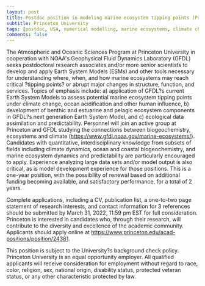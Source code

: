 ```yaml
---
layout: post
title: Postdoc position in modeling marine ecosystem tipping points (Princeton, New Jersey)
subtitle: Princeton University
tags: [postdoc, USA, numerical modelling, marine ecosystems, climate change]
comments: false
---
```

The Atmospheric and Oceanic Sciences Program at Princeton University in cooperation with NOAA's Geophysical Fluid Dynamics Laboratory (GFDL) seeks postdoctoral research associates and/or more senior scientists to develop and apply Earth System Models (ESMs) and other tools necessary for understanding where, when, and how marine ecosystems may reach critical ?tipping points? or abrupt major changes in structure, function, and services. Topics of emphasis include: a) application of GFDL?s current Earth System Models to assess potential marine ecosystem tipping points under climate change, ocean acidification and other human influence, b) development of benthic and estuarine and pelagic ecosystem components in GFDL?s next generation Earth System Model, and c) ecological data assimilation and predictability. Personnel will join an active group at Princeton and GFDL studying the connections between biogeochemistry, ecosystems and climate (https://www.gfdl.noaa.gov/marine-ecosystems/). Candidates with quantitative, interdisciplinary knowledge from subsets of fields including climate dynamics, ocean and coastal biogeochemistry, and marine ecosystem dynamics and predictability are particularly encouraged to apply. Experience analyzing large data sets and/or model output is also critical, as is model development experience for those positions. This is a one-year position, with the possibility of renewal based on additional funding becoming available, and satisfactory performance, for a total of 2 years.

Complete applications, including a CV, publication list, a one-to-two page statement of research interests, and contact information for 3 references should be submitted by March 31, 2022, 11:59 pm EST for full consideration. Princeton is interested in candidates who, through their research, will contribute to the diversity and excellence of the academic community. Applicants should apply online at https://www.princeton.edu/acad-positions/position/24381.

This position is subject to the University?s background check policy. Princeton University is an equal opportunity employer. All qualified applicants will receive consideration for employment without regard to race, color, religion, sex, national origin, disability status, protected veteran status, or any other characteristic protected by law.
